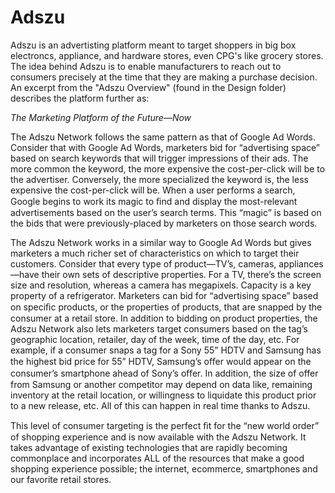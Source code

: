 Adszu
=====

Adszu is an advertisting platform meant to target shoppers in big box electroncs, appliance, and hardware stores, even CPG's like grocery stores. The idea behind Adszu is to enable manufacturers to reach out to consumers precisely at the time that they are making a purchase decision. An excerpt from the "Adszu Overview" (found in the Design folder) describes the platform further as:

*The Marketing Platform of the Future—Now*

The Adszu Network follows the same pattern as that of Google Ad Words. Consider that with Google Ad Words, marketers bid for “advertising space” based on search keywords that will trigger impressions of their ads. The more common the keyword, the more expensive the cost-per-click will be to the advertiser. Conversely, the more specialized the keyword is, the less expensive the cost-per-click will be. When a user performs a search, Google begins to work its magic to ﬁnd and display the most-relevant advertisements based on the user’s search terms. This “magic” is based on the bids that were previously-placed by marketers on those search words.

The Adszu Network works in a similar way to Google Ad Words but gives marketers a much richer set of characteristics on which to target their customers. Consider that every type of  product—TV’s, cameras, appliances—have their own sets of descriptive properties. For a TV, there’s the screen size and resolution, whereas a camera has megapixels. Capacity is a key property of a refrigerator. Marketers can bid for “advertising space” based on speciﬁc products, or the properties of products, that are snapped by the consumer at a retail store. In addition to bidding on product properties, the Adszu Network also lets marketers target consumers based on the tag’s geographic location, retailer, day of the week, time of the day, etc. For example, if a consumer snaps a tag for a Sony 55” HDTV and Samsung has the highest bid price for 55” HDTV, Samsung’s oﬀer would appear on the consumer’s smartphone ahead of Sony’s oﬀer. In addition, the size of offer from Samsung or another competitor may depend on data like, remaining inventory at the retail location, or willingness to liquidate this product prior to a new release, etc. All of this can happen in real time thanks to Adszu.

This level of consumer targeting is the perfect ﬁt for the “new world order” of shopping experience and is now available with the Adszu Network. It takes advantage of existing technologies that are rapidly becoming commonplace and incorporates ALL of the resources that make a good shopping experience possible; the internet, ecommerce, smartphones and our favorite retail stores.


